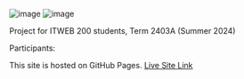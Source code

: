 ![image](https://github.com/PatrickFrankAIU/GradeManagerProject/assets/134087916/b5d814bf-e38f-456f-8f9c-cb5a98fb52fa)
![image](https://github.com/PatrickFrankAIU/LunarSparkle2403A/assets/134087916/3d63abab-e376-44a2-bef5-bdac6149aed6)


Project for ITWEB 200 students, Term 2403A (Summer 2024)

Participants: 

This site is hosted on GitHub Pages. 
[Live Site Link](https://patrickfrankaiu.github.io/GradeManagerProject/)


